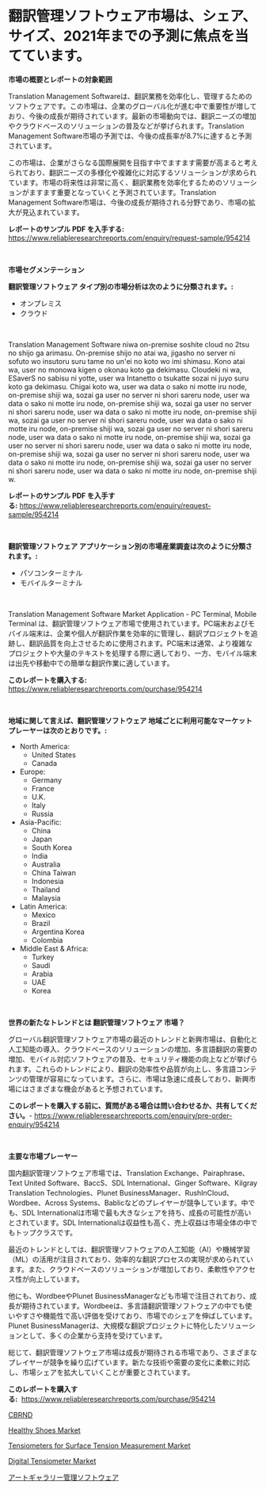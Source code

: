 <p><h1>翻訳管理ソフトウェア市場は、シェア、サイズ、2021年までの予測に焦点を当てています。</h1></p><p><strong>市場の概要とレポートの対象範囲</strong></p>
<p><p>Translation Management Softwareは、翻訳業務を効率化し、管理するためのソフトウェアです。この市場は、企業のグローバル化が進む中で重要性が増しており、今後の成長が期待されています。最新の市場動向では、翻訳ニーズの増加やクラウドベースのソリューションの普及などが挙げられます。Translation Management Software市場の予測では、今後の成長率が8.7%に達すると予測されています。</p><p>この市場は、企業がさらなる国際展開を目指す中でますます需要が高まると考えられており、翻訳ニーズの多様化や複雑化に対応するソリューションが求められています。市場の将来性は非常に高く、翻訳業務を効率化するためのソリューションがますます重要となっていくと予測されています。Translation Management Software市場は、今後の成長が期待される分野であり、市場の拡大が見込まれています。</p></p>
<p><strong>レポートのサンプル PDF を入手する:</strong> <a href="https://www.reliableresearchreports.com/enquiry/request-sample/954214">https://www.reliableresearchreports.com/enquiry/request-sample/954214</a></p>
<p>&nbsp;</p>
<p><strong>市場セグメンテーション</strong></p>
<p><strong>翻訳管理ソフトウェア タイプ別の市場分析は次のように分類されます。:</strong></p>
<p><ul><li>オンプレミス</li><li>クラウド</li></ul></p>
<p>&nbsp;</p>
<p><p>Translation Management Software niwa on-premise soshite cloud no 2tsu no shijo ga arimasu. On-premise shijo no atai wa, jigasho no server ni sofuto wo insutoru suru tame no un'ei no koto wo imi shimasu. Kono atai wa, user no monowa kigen o okonau koto ga dekimasu. Cloudeki ni wa, ESaverS no sabisu ni yotte, user wa Intanetto o tsukatte sozai ni juyo suru koto ga dekimasu. Chigai koto wa, user wa data o sako ni motte iru node, on-premise shiji wa, sozai ga user no server ni shori sareru node, user wa data o sako ni motte iru node, on-premise shiji wa, sozai ga user no server ni shori sareru node, user wa data o sako ni motte iru node, on-premise shiji wa, sozai ga user no server ni shori sareru node, user wa data o sako ni motte iru node, on-premise shiji wa, sozai ga user no server ni shori sareru node, user wa data o sako ni motte iru node, on-premise shiji wa, sozai ga user no server ni shori sareru node, user wa data o sako ni motte iru node, on-premise shiji wa, sozai ga user no server ni shori sareru node, user wa data o sako ni motte iru node, on-premise shiji wa, sozai ga user no server ni shori sareru node, user wa data o sako ni motte iru node, on-premise shiji w.</p></p>
<p><strong>レポートのサンプル PDF を入手する:</strong>&nbsp;<a href="https://www.reliableresearchreports.com/enquiry/request-sample/954214">https://www.reliableresearchreports.com/enquiry/request-sample/954214</a></p>
<p>&nbsp;</p>
<p><strong> 翻訳管理ソフトウェア アプリケーション別の市場産業調査は次のように分類されます。:</strong></p>
<p><ul><li>パソコンターミナル</li><li>モバイルターミナル</li></ul></p>
<p>&nbsp;</p>
<p><p>Translation Management Software Market Application - PC Terminal, Mobile Terminal は、翻訳管理ソフトウェア市場で使用されています。PC端末およびモバイル端末は、企業や個人が翻訳作業を効率的に管理し、翻訳プロジェクトを追跡し、翻訳品質を向上させるために使用されます。PC端末は通常、より複雑なプロジェクトや大量のテキストを処理する際に適しており、一方、モバイル端末は出先や移動中での簡単な翻訳作業に適しています。</p></p>
<p><strong>このレポートを購入する:</strong>&nbsp; <a href="https://www.reliableresearchreports.com/purchase/954214">https://www.reliableresearchreports.com/purchase/954214</a></p>
<p>&nbsp;</p>
<p><strong>地域に関して言えば、翻訳管理ソフトウェア 地域ごとに利用可能なマーケットプレーヤーは次のとおりです。:</strong></p>
<p><ul>
    <li>
        North America:
        <ul>
            <li>United States</li>
            <li>Canada</li>
        </ul>
    </li>
    <li>
        Europe:
        <ul>
            <li>Germany</li>
            <li>France</li>
            <li>U.K.</li>
            <li>Italy</li>
            <li>Russia</li>
        </ul>
    </li>
    <li>
        Asia-Pacific:
        <ul>
            <li>China</li>
            <li>Japan</li>
            <li>South Korea</li>
            <li>India</li>
            <li>Australia</li>
            <li>China Taiwan</li>
            <li>Indonesia</li>
            <li>Thailand</li>
            <li>Malaysia</li>
        </ul>
    </li>
    <li>
        Latin America:
        <ul>
            <li>Mexico</li>
            <li>Brazil</li>
            <li>Argentina Korea</li>
            <li>Colombia</li>
        </ul>
    </li>
    <li>
        Middle East & Africa:
        <ul>
            <li>Turkey</li>
            <li>Saudi</li>
            <li>Arabia</li>
            <li>UAE</li>
            <li>Korea</li>
        </ul>
    </li>
    </ul></p>
<p>&nbsp;</p>
<p><strong>世界の新たなトレンドとは 翻訳管理ソフトウェア 市場？</strong></p>
<p><p>グローバル翻訳管理ソフトウェア市場の最近のトレンドと新興市場は、自動化と人工知能の導入、クラウドベースのソリューションの増加、多言語翻訳の需要の増加、モバイル対応ソフトウェアの普及、セキュリティ機能の向上などが挙げられます。これらのトレンドにより、翻訳の効率性や品質が向上し、多言語コンテンツの管理が容易になっています。さらに、市場は急速に成長しており、新興市場にはさまざまな機会があると予想されています。</p></p>
<p><strong>このレポートを購入する前に、質問がある場合は問い合わせるか、共有してください。</strong>- <a href="https://www.reliableresearchreports.com/enquiry/pre-order-enquiry/954214">https://www.reliableresearchreports.com/enquiry/pre-order-enquiry/954214</a></p>
<p>&nbsp;</p>
<p><strong>主要な市場プレーヤー</strong></p>
<p><p>国内翻訳管理ソフトウェア市場では、Translation Exchange、Pairaphrase、Text United Software、BaccS、SDL International、Ginger Software、Kilgray Translation Technologies、Plunet BusinessManager、RushInCloud、Wordbee、Across Systems、Bablicなどのプレイヤーが競争しています。中でも、SDL Internationalは市場で最も大きなシェアを持ち、成長の可能性が高いとされています。SDL Internationalは収益性も高く、売上収益は市場全体の中でもトップクラスです。</p><p>最近のトレンドとしては、翻訳管理ソフトウェアの人工知能（AI）や機械学習（ML）の活用が注目されており、効率的な翻訳プロセスの実現が求められています。また、クラウドベースのソリューションが増加しており、柔軟性やアクセス性が向上しています。</p><p>他にも、WordbeeやPlunet BusinessManagerなども市場で注目されており、成長が期待されています。Wordbeeは、多言語翻訳管理ソフトウェアの中でも使いやすさや機能性で高い評価を受けており、市場でのシェアを伸ばしています。Plunet BusinessManagerは、大規模な翻訳プロジェクトに特化したソリューションとして、多くの企業から支持を受けています。</p><p>総じて、翻訳管理ソフトウェア市場は成長が期待される市場であり、さまざまなプレイヤーが競争を繰り広げています。新たな技術や需要の変化に柔軟に対応し、市場シェアを拡大していくことが重要とされています。</p></p>
<p><strong>このレポートを購入する:</strong>&nbsp;&nbsp;<a href="https://www.reliableresearchreports.com/purchase/954214">https://www.reliableresearchreports.com/purchase/954214</a></p>
<p><p><a href="https://github.com/vdhdwjyp90142/Market-Research-Report-List-1/blob/main/8384153185067.md">CBRND</a></p><p><a href="https://issuu.com/reportprime-2/docs/healthy-shoes-market-size-2030.pptx">Healthy Shoes Market</a></p><p><a href="https://github.com/lbird53714/Market-Research-Report-List-3/blob/main/tensiometers-for-surface-tension-measurement-market.md">Tensiometers for Surface Tension Measurement Market</a></p><p><a href="https://github.com/dringals/Market-Research-Report-List-3/blob/main/digital-tensiometer-market.md">Digital Tensiometer Market</a></p><p><a href="https://medium.com/@kayceeboehm2023/%E3%82%A2%E3%83%BC%E3%83%88%E3%82%AE%E3%83%A3%E3%83%A9%E3%83%AA%E3%83%BC%E7%AE%A1%E7%90%86%E3%82%BD%E3%83%95%E3%83%88%E3%82%A6%E3%82%A7%E3%82%A2%E5%B8%82%E5%A0%B4-2031%E5%B9%B4%E3%81%BE%E3%81%A7%E3%81%AE%E5%8B%95%E5%90%91-%E4%BA%88%E6%B8%AC-%E7%AB%B6%E4%BA%89%E5%88%86%E6%9E%90-e78bfaf69eb7">アートギャラリー管理ソフトウェア</a></p></p>